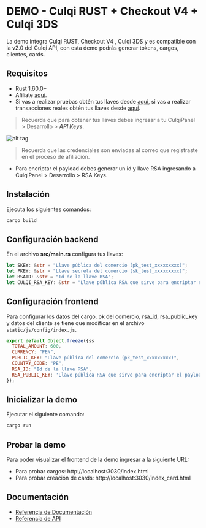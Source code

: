 # DEMO - Culqi RUST + Checkout V4 + Culqi 3DS

La demo integra Culqi RUST, Checkout V4 , Culqi 3DS y es compatible con la v2.0 del Culqi API, con esta demo podrás generar tokens, cargos, clientes, cards.

## Requisitos

- Rust 1.60.0+
- Afiliate [aquí](https://afiliate.culqi.com/).
- Si vas a realizar pruebas obtén tus llaves desde [aquí](https://integ-panel.culqi.com/#/registro), si vas a realizar transacciones reales obtén tus llaves desde [aquí](https://mipanel.culqi.com/#/registro).

> Recuerda que para obtener tus llaves debes ingresar a tu CulqiPanel > Desarrollo > ***API Keys***.

![alt tag](http://i.imgur.com/NhE6mS9.png)

> Recuerda que las credenciales son enviadas al correo que registraste en el proceso de afiliación.

* Para encriptar el payload debes generar un id y llave RSA  ingresando a CulqiPanel > Desarrollo  > RSA Keys.

## Instalación

Ejecuta los siguientes comandos:

```bash
cargo build
```

## Configuración backend

En el archivo **src/main.rs** configura tus llaves:

```rust
let SKEY: &str = "Llave pública del comercio (pk_test_xxxxxxxxx)";
let PKEY: &str = "Llave secreta del comercio (sk_test_xxxxxxxxx)";
let RSAID: &str = "Id de la llave RSA";
let CULQI_RSA_KEY: &str = "Llave pública RSA que sirve para encriptar el payload de los servicios";
```


## Configuración frontend
Para configurar los datos del cargo, pk del comercio, rsa_id, rsa_public_key y datos del cliente se tiene que modificar en el archivo `static/js/config/index.js`.

```js
export default Object.freeze({ss
  TOTAL_AMOUNT: 600,
  CURRENCY: "PEN",
  PUBLIC_KEY: "Llave pública del comercio (pk_test_xxxxxxxxx)",
  COUNTRY_CODE: "PE",
  RSA_ID: "Id de la llave RSA",
  RSA_PUBLIC_KEY: 'Llave pública RSA que sirve para encriptar el payload de los servicios',
});
```

## Inicializar la demo
Ejecutar el siguiente comando:

```bash
cargo run
```

## Probar la demo

Para poder visualizar el frontend de la demo ingresar a la siguiente URL:

- Para probar cargos: http://localhost:3030/index.html
- Para probar creación de cards: http://localhost:3030/index_card.html

## Documentación

- [Referencia de Documentación](https://docs.culqi.com/)
- [Referencia de API](https://apidocs.culqi.com/)
